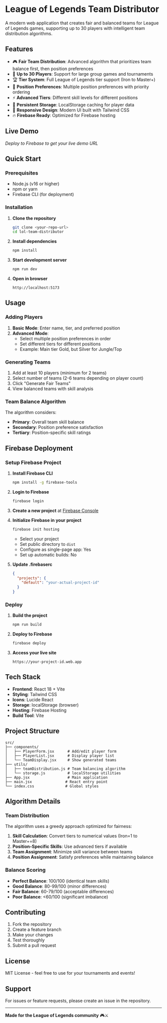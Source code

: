 # League of Legends Team Distributor

A modern web application that creates fair and balanced teams for League of Legends games, supporting up to 30 players with intelligent team distribution algorithms.

## Features

- 🎮 **Fair Team Distribution**: Advanced algorithm that prioritizes team balance first, then position preferences
- 👥 **Up to 30 Players**: Support for large group games and tournaments
- 🏆 **Tier System**: Full League of Legends tier support (Iron to Master+)
- 🎯 **Position Preferences**: Multiple position preferences with priority ordering
- ⚡ **Advanced Tiers**: Different skill levels for different positions
- 💾 **Persistent Storage**: LocalStorage caching for player data
- 📱 **Responsive Design**: Modern UI built with Tailwind CSS
- 🔥 **Firebase Ready**: Optimized for Firebase hosting

## Live Demo

*Deploy to Firebase to get your live demo URL*

## Quick Start

### Prerequisites

- Node.js (v16 or higher)
- npm or yarn
- Firebase CLI (for deployment)

### Installation

1. **Clone the repository**
   ```bash
   git clone <your-repo-url>
   cd lol-team-distributor
   ```

2. **Install dependencies**
   ```bash
   npm install
   ```

3. **Start development server**
   ```bash
   npm run dev
   ```

4. **Open in browser**
   ```
   http://localhost:5173
   ```

## Usage

### Adding Players

1. **Basic Mode**: Enter name, tier, and preferred position
2. **Advanced Mode**: 
   - Select multiple position preferences in order
   - Set different tiers for different positions
   - Example: Main tier Gold, but Silver for Jungle/Top

### Generating Teams

1. Add at least 10 players (minimum for 2 teams)
2. Select number of teams (2-6 teams depending on player count)
3. Click "Generate Fair Teams"
4. View balanced teams with skill analysis

### Team Balance Algorithm

The algorithm considers:
- **Primary**: Overall team skill balance
- **Secondary**: Position preference satisfaction
- **Tertiary**: Position-specific skill ratings

## Firebase Deployment

### Setup Firebase Project

1. **Install Firebase CLI**
   ```bash
   npm install -g firebase-tools
   ```

2. **Login to Firebase**
   ```bash
   firebase login
   ```

3. **Create a new project** at [Firebase Console](https://console.firebase.google.com)

4. **Initialize Firebase in your project**
   ```bash
   firebase init hosting
   ```
   - Select your project
   - Set public directory to `dist`
   - Configure as single-page app: Yes
   - Set up automatic builds: No

5. **Update .firebaserc**
   ```json
   {
     "projects": {
       "default": "your-actual-project-id"
     }
   }
   ```

### Deploy

1. **Build the project**
   ```bash
   npm run build
   ```

2. **Deploy to Firebase**
   ```bash
   firebase deploy
   ```

3. **Access your live site**
   ```
   https://your-project-id.web.app
   ```

## Tech Stack

- **Frontend**: React 18 + Vite
- **Styling**: Tailwind CSS
- **Icons**: Lucide React
- **Storage**: localStorage (browser)
- **Hosting**: Firebase Hosting
- **Build Tool**: Vite

## Project Structure

```
src/
├── components/
│   ├── PlayerForm.jsx      # Add/edit player form
│   ├── PlayerList.jsx      # Display player list
│   └── TeamDisplay.jsx     # Show generated teams
├── utils/
│   ├── teamDistribution.js # Team balancing algorithm
│   └── storage.js          # localStorage utilities
├── App.jsx                 # Main application
├── main.jsx               # React entry point
└── index.css              # Global styles
```

## Algorithm Details

### Team Distribution

The algorithm uses a greedy approach optimized for fairness:

1. **Skill Calculation**: Convert tiers to numerical values (Iron=1 to Master+=8)
2. **Position-Specific Skills**: Use advanced tiers if available
3. **Team Assignment**: Minimize skill variance between teams
4. **Position Assignment**: Satisfy preferences while maintaining balance

### Balance Scoring

- **Perfect Balance**: 100/100 (identical team skills)
- **Good Balance**: 80-99/100 (minor differences)
- **Fair Balance**: 60-79/100 (acceptable differences)
- **Poor Balance**: <60/100 (significant imbalance)

## Contributing

1. Fork the repository
2. Create a feature branch
3. Make your changes
4. Test thoroughly
5. Submit a pull request

## License

MIT License - feel free to use for your tournaments and events!

## Support

For issues or feature requests, please create an issue in the repository.

---

**Made for the League of Legends community** 🎮⚔️ 